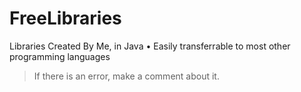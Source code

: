# FreeLibraries
Libraries Created By Me, in Java
• Easily transferrable to most other programming languages

> If there is an error, make a comment about it.
